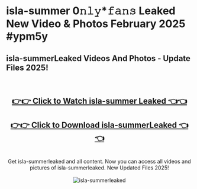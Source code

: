 # isla-summer 0𝚗𝚕𝚢*𝚏𝚊𝚗𝚜 Leaked New Video & Photos February 2025 #ypm5y

<h2>isla-summerLeaked Videos And Photos - Update Files 2025!</h2>
<br>
<div align="center">
<h2><a href="https://mediaupload.pro?title=isla-summer&ref=11F" rel="nofollow">👉👉 Click to Watch isla-summer Leaked 👈👈</a></h2>
<h2><a href="https://mediaupload.pro?title=isla-summer&ref=11F" rel="nofollow">👉👉 Click to Download isla-summerLeaked 👈👈</a></h2>
<br>
Get isla-summerleaked and all content. Now you can access all videos and pictures of isla-summerleaked. New Updated Files 2025!
<br>
<br>
<a href="https://mediaupload.pro?title=isla-summer&ref=11F" rel="nofollow" data-target="animated-image.originalLink"><img src="https://i.ibb.co/Gkj2r4b/banner.png" alt="isla-summerleaked" style="max-width: 100%; display: inline-block;" data-target="animated-image.originalImage"></a>
</div>
<br>

